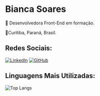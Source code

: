 # Bianca Soares
<p>📌 Desenvolvedora Front-End em formação.</p>
<p>📌Curitiba, Paraná, Brasil.</p>

## Redes Sociais:
[![LinkedIn](https://img.shields.io/badge/LinkedIn-fff?style=for-the-badge&logo=linkedin&logoColor=0E76A8)](https://www.linkedin.com/in/hsoaresbianca/)
[![GitHub](https://img.shields.io/badge/GitHub-fff?style=for-the-badge&logo=github&logoColor=black)](+https://github.com/hsoaresbianca)

## Linguagens Mais Utilizadas:
![Top Langs](https://github-readme-stats-git-masterrstaa-rickstaa.vercel.app/api/top-langs/?username=hsoaresbianca&layout=compact&bg_color=fff&border_color=000&title_color=000&text_color=000)